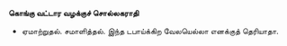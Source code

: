 **கொங்கு வட்டார வழக்குச் சொல்லகராதி**
- ஏமாற்றுதல். சமாளித்தல். இந்த டபாய்க்கிற வேலயெல்லா எனக்குத் தெரியாதா.

